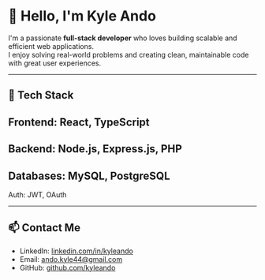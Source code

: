 # 👋 Hello, I'm Kyle Ando

I'm a passionate **full-stack developer** who loves building scalable and efficient web applications.  
I enjoy solving real-world problems and creating clean, maintainable code with great user experiences.

---

## 🚀 Tech Stack

Frontend: React, TypeScript
---
Backend: Node.js, Express.js, PHP
---
Databases: MySQL, PostgreSQL
---
Auth: JWT, OAuth

---

## 📫 Contact Me

- LinkedIn: [linkedin.com/in/kyleando](https://www.linkedin.com/in/kyle-ando-942947289/)
- Email: [ando.kyle44@gmail.com](mailto:ando.kyle44@gmail.com)
- GitHub: [github.com/kyleando](https://github.com/lKylelUndo)
